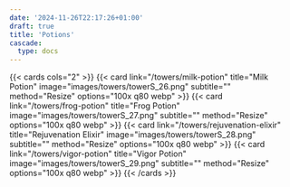 ```yaml
---
date: '2024-11-26T22:17:26+01:00'
draft: true
title: 'Potions'
cascade:
  type: docs
---
```


{{< cards cols="2" >}}
  {{< card link="/towers/milk-potion" title="Milk Potion" image="images/towers/towerS_26.png" subtitle="" method="Resize" options="100x q80 webp" >}}
  {{< card link="/towers/frog-potion" title="Frog Potion" image="images/towers/towerS_27.png" subtitle="" method="Resize" options="100x q80 webp" >}}
  {{< card link="/towers/rejuvenation-elixir" title="Rejuvenation Elixir" image="images/towers/towerS_28.png" subtitle="" method="Resize" options="100x q80 webp" >}}
  {{< card link="/towers/vigor-potion" title="Vigor Potion" image="images/towers/towerS_29.png" subtitle="" method="Resize" options="100x q80 webp" >}}
{{< /cards >}}
